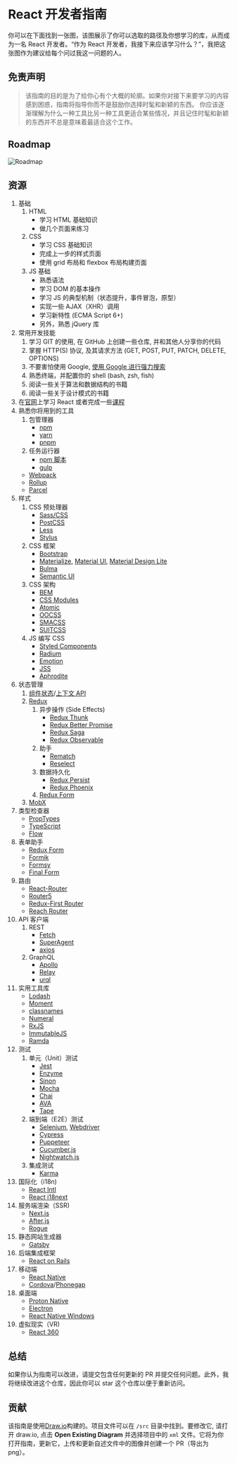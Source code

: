 # React 开发者指南

你可以在下面找到一张图，该图展示了你可以选取的路径及你想学习的库，从而成为一名 React 开发者。“作为 React 开发者，我接下来应该学习什么？”，我把这张图作为建议给每个问过我这一问题的人。

## 免责声明

> 该指南的目的是为了给你心有个大概的轮廓。如果你对接下来要学习的内容感到困惑，指南将指导你而不是鼓励你选择时髦和新颖的东西。
> 你应该逐渐理解为什么一种工具比另一种工具更适合某些情况，并且记住时髦和新颖的东西并不总是意味着最适合这个工作。

## Roadmap

![Roadmap](./roadmap-cn.png)

## 资源

1.  基础
    1.  HTML
        - 学习 HTML 基础知识
        - 做几个页面来练习
    2.  CSS
        - 学习 CSS 基础知识
        - 完成上一步的样式页面
        - 使用 grid 布局和 flexbox 布局构建页面
    3.  JS 基础
        - 熟悉语法
        - 学习 DOM 的基本操作
        - 学习 JS 的典型机制（状态提升，事件冒泡，原型）
        - 实现一些 AJAX（XHR）调用
        - 学习新特性 (ECMA Script 6+)
        - 另外，熟悉 jQuery 库
2.  常用开发技能
    1.  学习 GIT 的使用, 在 GitHub 上创建一些仓库, 并和其他人分享你的代码
    2.  掌握 HTTP(S) 协议, 及其请求方法 (GET, POST, PUT, PATCH, DELETE, OPTIONS)
    3.  不要害怕使用 Google, [使用 Google 进行强力搜索](http://www.powersearchingwithgoogle.com/)
    4.  熟悉终端，并配置你的 shell (bash, zsh, fish)
    5.  阅读一些关于算法和数据结构的书籍
    6.  阅读一些关于设计模式的书籍
3.  在[官网](https://reactjs.org/tutorial/tutorial.html)上学习 React 或者完成一些[课程](https://egghead.io/courses/the-beginner-s-guide-to-react)
4.  熟悉你将用到的工具
    1.  包管理器
        - [npm](https://www.npmjs.com/)
        - [yarn](https://yarnpkg.com/lang/en/)
        - [pnpm](https://pnpm.js.org/)
    2.  任务运行器
        - [npm 脚本](https://docs.npmjs.com/misc/scripts)
        - [gulp](https://gulpjs.com/)
    - [Webpack](https://webpack.js.org/)
    - [Rollup](https://rollupjs.org/guide/en)
    - [Parcel](https://parceljs.org/)
5.  样式
    1.  CSS 预处理器
        - [Sass/CSS](https://sass-lang.com/)
        - [PostCSS](https://postcss.org/)
        - [Less](http://lesscss.org/)
        - [Stylus](http://stylus-lang.com/)
    2.  CSS 框架
        - [Bootstrap](https://getbootstrap.com/)
        - [Materialize](https://materializecss.com/), [Material UI](https://material-ui.com/), [Material Design Lite](https://getmdl.io/)
        - [Bulma](https://bulma.io/)
        - [Semantic UI](https://semantic-ui.com/)
    3.  CSS 架构
        - [BEM](http://getbem.com/)
        - [CSS Modules](https://github.com/css-modules/css-modules)
        - [Atomic](https://acss.io/)
        - [OOCSS](https://github.com/stubbornella/oocss/wiki)
        - [SMACSS](https://smacss.com/)
        - [SUITCSS](https://suitcss.github.io/)
    4.  JS 编写 CSS
        - [Styled Components](https://www.styled-components.com/)
        - [Radium](https://formidable.com/open-source/radium/)
        - [Emotion](https://emotion.sh/)
        - [JSS](http://cssinjs.org/)
        - [Aphrodite](https://github.com/Khan/aphrodite)
6.  状态管理
    1.  [组件状态](https://reactjs.org/docs/faq-state.html)/[上下文 API](https://reactjs.org/docs/context.html)
    2.  [Redux](https://redux.js.org/)
        1.  异步操作 (Side Effects)
            - [Redux Thunk](https://github.com/reduxjs/redux-thunk)
            - [Redux Better Promise](https://github.com/Lukasz-pluszczewski/redux-better-promise)
            - [Redux Saga](https://redux-saga.js.org/)
            - [Redux Observable](https://redux-observable.js.org)
        2.  助手
            - [Rematch](https://rematch.gitbooks.io/rematch/)
            - [Reselect](https://github.com/reduxjs/reselect)
        3.  数据持久化
            - [Redux Persist](https://github.com/rt2zz/redux-persist)
            - [Redux Phoenix](https://github.com/adam-golab/redux-phoenix)
        4.  [Redux Form](https://redux-form.com)
    3.  [MobX](https://mobx.js.org/)
7.  类型检查器
    - [PropTypes](https://reactjs.org/docs/typechecking-with-proptypes.html)
    - [TypeScript](https://www.typescriptlang.org/)
    - [Flow](https://flow.org/en/)
8.  表单助手
    - [Redux Form](https://redux-form.com)
    - [Formik](https://github.com/jaredpalmer/formik)
    - [Formsy](https://github.com/formsy/formsy-react)
    - [Final Form](https://github.com/final-form/final-form)
9.  路由
    - [React-Router](https://reacttraining.com/react-router/)
    - [Router5](https://router5.js.org/)
    - [Redux-First Router](https://github.com/faceyspacey/redux-first-router)
    - [Reach Router](https://reach.tech/router/)
10. API 客户端
    1.  REST
        - [Fetch](https://developer.mozilla.org/en-US/docs/Web/API/Fetch_API)
        - [SuperAgent](https://visionmedia.github.io/superagent/)
        - [axios](https://github.com/axios/axios)
    2.  GraphQL
        - [Apollo](https://www.apollographql.com/docs/react/)
        - [Relay](https://facebook.github.io/relay/)
        - [urql](https://github.com/FormidableLabs/urql)
11. 实用工具库
    - [Lodash](https://lodash.com/)
    - [Moment](https://momentjs.com/)
    - [classnames](https://github.com/JedWatson/classnames)
    - [Numeral](http://numeraljs.com/)
    - [RxJS](http://reactivex.io/)
    - [ImmutableJS](https://facebook.github.io/immutable-js/)
    - [Ramda](https://ramdajs.com/)
12. 测试
    1.  单元（Unit）测试
        - [Jest](https://facebook.github.io/jest/)
        - [Enzyme](http://airbnb.io/enzyme/)
        - [Sinon](http://sinonjs.org/)
        - [Mocha](https://mochajs.org/)
        - [Chai](http://www.chaijs.com/)
        - [AVA](https://github.com/avajs/ava)
        - [Tape](https://github.com/substack/tape)
    2.  端到端（E2E）测试
        - [Selenium](https://www.seleniumhq.org/), [Webdriver](http://webdriver.io/)
        - [Cypress](https://cypress.io/)
        - [Puppeteer](https://pptr.dev/)
        - [Cucumber.js](https://github.com/cucumber/cucumber-js)
        - [Nightwatch.js](http://nightwatchjs.org/)
    3.  集成测试
        - [Karma](https://karma-runner.github.io/)
13. 国际化（i18n)
    - [React Intl](https://github.com/yahoo/react-intl)
    - [React i18next](https://react.i18next.com/)
14. 服务端渲染（SSR)
    - [Next.js](https://nextjs.org/)
    - [After.js](https://github.com/jaredpalmer/after.js)
    - [Rogue](https://github.com/alidcastano/rogue.js)
15. 静态网站生成器
    - [Gatsby](https://www.gatsbyjs.org/)
16. 后端集成框架
    - [React on Rails](https://shakacode.gitbooks.io/react-on-rails/content/)
17. 移动端
    - [React Native](https://facebook.github.io/react-native/)
    - [Cordova](https://cordova.apache.org/)/[Phonegap](https://phonegap.com/)
18. 桌面端
    - [Proton Native](https://proton-native.js.org/)
    - [Electron](https://electronjs.org/)
    - [React Native Windows](https://github.com/Microsoft/react-native-windows)
19. 虚拟现实（VR)
    - [React 360](https://facebook.github.io/react-360/)

## 总结

如果你认为指南可以改进，请提交包含任何更新的 PR 并提交任何问题。此外，我将继续改进这个仓库，因此你可以 star 这个仓库以便于重新访问。

## 贡献

该指南是使用[Draw.io](https://www.draw.io/)构建的。项目文件可以在 `/src` 目录中找到。要修改它, 请打开 draw.io, 点击 **Open Existing Diagram** 并选择项目中的 `xml` 文件。它将为你打开指南，更新它，上传和更新自述文件中的图像并创建一个 PR（导出为 png）。

